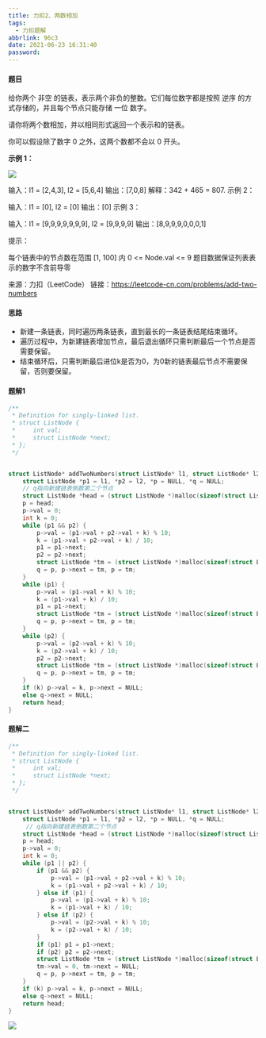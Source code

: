 ```yaml
---
title: 力扣2、两数相加
tags:
  - 力扣题解
abbrlink: 96c3
date: 2021-06-23 16:31:40
password:
---
```




#### 题目

给你两个 非空 的链表，表示两个非负的整数。它们每位数字都是按照 逆序 的方式存储的，并且每个节点只能存储 一位 数字。

请你将两个数相加，并以相同形式返回一个表示和的链表。

你可以假设除了数字 0 之外，这两个数都不会以 0 开头。



 **示例 1：**



![](https://cdn.jsdelivr.net/gh/Axieyun/cdn@1.5/_pots/2.jpg)

输入：l1 = [2,4,3], l2 = [5,6,4]
输出：[7,0,8]
解释：342 + 465 = 807.
示例 2：

输入：l1 = [0], l2 = [0]
输出：[0]
示例 3：

输入：l1 = [9,9,9,9,9,9,9], l2 = [9,9,9,9]
输出：[8,9,9,9,0,0,0,1]


提示：

每个链表中的节点数在范围 [1, 100] 内
0 <= Node.val <= 9
题目数据保证列表表示的数字不含前导零



来源：力扣（LeetCode）
链接：https://leetcode-cn.com/problems/add-two-numbers



#### 思路

* 新建一条链表，同时遍历两条链表，直到最长的一条链表结尾结束循环。
* 遍历过程中，为新建链表增加节点，最后退出循环只需判断最后一个节点是否需要保留。
* 结束循环后，只需判断最后进位k是否为0，为0新的链表最后节点不需要保留，否则要保留。





#### 题解1



~~~c
/**
 * Definition for singly-linked list.
 * struct ListNode {
 *     int val;
 *     struct ListNode *next;
 * };
 */


struct ListNode* addTwoNumbers(struct ListNode* l1, struct ListNode* l2){
    struct ListNode *p1 = l1, *p2 = l2, *p = NULL, *q = NULL;
    // q指向新建链表倒数第二个节点
    struct ListNode *head = (struct ListNode *)malloc(sizeof(struct ListNode));
    p = head;
    p->val = 0;
    int k = 0;
    while (p1 && p2) {
        p->val = (p1->val + p2->val + k) % 10;
        k = (p1->val + p2->val + k) / 10;
        p1 = p1->next;
        p2 = p2->next;
        struct ListNode *tm = (struct ListNode *)malloc(sizeof(struct ListNode));
        q = p, p->next = tm, p = tm;
    }
    while (p1) {
        p->val = (p1->val + k) % 10;
        k = (p1->val + k) / 10;
        p1 = p1->next;
        struct ListNode *tm = (struct ListNode *)malloc(sizeof(struct ListNode));
        q = p, p->next = tm, p = tm;
    }
    while (p2) {
        p->val = (p2->val + k) % 10;
        k = (p2->val + k) / 10;
        p2 = p2->next;
        struct ListNode *tm = (struct ListNode *)malloc(sizeof(struct ListNode));
        q = p, p->next = tm, p = tm;
    }
    if (k) p->val = k, p->next = NULL;
    else q->next = NULL;
    return head;
}
~~~



#### 题解二



~~~c
/**
 * Definition for singly-linked list.
 * struct ListNode {
 *     int val;
 *     struct ListNode *next;
 * };
 */


struct ListNode* addTwoNumbers(struct ListNode* l1, struct ListNode* l2){
    struct ListNode *p1 = l1, *p2 = l2, *p = NULL, *q = NULL;
     // q指向新建链表倒数第二个节点
    struct ListNode *head = (struct ListNode *)malloc(sizeof(struct ListNode));
    p = head;
    p->val = 0;
    int k = 0;
    while (p1 || p2) {
        if (p1 && p2) {
            p->val = (p1->val + p2->val + k) % 10;
            k = (p1->val + p2->val + k) / 10;
        } else if (p1) {
            p->val = (p1->val + k) % 10;
            k = (p1->val + k) / 10;
        } else if (p2) {
            p->val = (p2->val + k) % 10;
            k = (p2->val + k) / 10;
        }
        if (p1) p1 = p1->next;
        if (p2) p2 = p2->next;
        struct ListNode *tm = (struct ListNode *)malloc(sizeof(struct ListNode));
        tm->val = 0, tm->next = NULL;
        q = p, p->next = tm, p = tm;
    }
    if (k) p->val = k, p->next = NULL;
    else q->next = NULL;
    return head;
}
~~~



![](https://cdn.jsdelivr.net/gh/Axieyun/cdn@1.5/_pots/力扣第二题.png)

